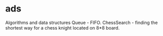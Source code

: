 # ads
Algorithms and data structures
Queue - FIFO.
ChessSearch - finding the shortest way for a 
chess knight located on 8*8 board.
